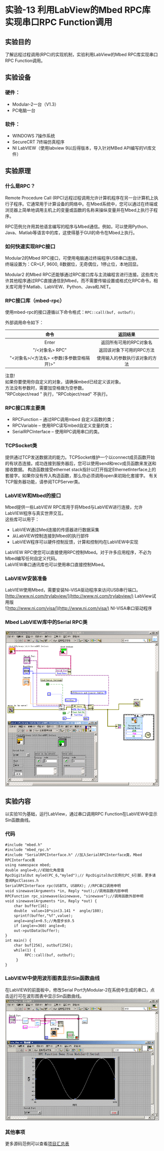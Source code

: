 # 实验-13 利用LabView的Mbed RPC库实现串口RPC Function调用
## 实验目的
了解远程过程调用(RPC)的实现机制，实验利用LabView的Mbed RPC库实现串口RPC Function调用。
## 实验设备
### 硬件：
+ Modular-2一台（V1.3）
+ PC电脑一台
### 软件：
+ WINDOWS 7操作系统
+ SecureCRT 7终端仿真程序
+ NI LabVIEW（使用labview 9以后得版本，导入针对MBed API编写的VI库文件）
## 实验原理
### 什么是RPC？
Remote Procedure Call (RPC)远程过程调用允许计算机程序在另一台计算机上执行子程序。它通常用于计算设备的网络中。在Mbed系统中，您可以通过在终端或浏览器上简单地调用主机上的变量或函数的名称来操纵变量并在Mbed上执行子程序。

RPC范例允许用其他语言编写的程序与Mbed通信。例如，可以使用Python、Java、Matlab等语言中的库，这使得基于GUI的命令在Mbed上执行。

### 如何快速实现RPC接口
Modular2的Mbed RPC接口，可使用电脑通过终端程序USB串口连接。<br>
终端设置为：CR+LF, 9600, 8数据位，无奇偶位，1停止位，本地回显。

Modular2 的Mbed RPC还能够通过RPC接口库与主流编程言进行连接。这些库允许其他程序通过RPC直接通信到Mbed，而不需要传输设置或格式化RPC命令。相关库可用于Matlab、LabVIEW、Python、Java和.NET。

### RPC接口库（mbed-rpc）
使用mbed-rpc的接口遵循以下命令格式：```RPC::call(buf, outbuf);```

外部调用命令如下：

|命令|返回结果|
| :------:| :------:|
|Enter	|返回所有可用的RPC对象名|
|"/<对象名> RPC"|	返回该对象下可用的RPC方法|
|"<对象名>/<方法名> <参数(多参数空格隔开)>"	|使用输入的参数执行该对象的方法|

注意!<br>
如果你要使用你自定义的对象，请确保mbed已经定义该对象。<br>
方法没有参数时，需要加空格做为空参数。<br>
"RPCobject/read " 执行，"RPCobject/read" 不执行。<br>
### RPC接口库主要类
* RPCFunction – 通过RPC调用mbed 自定义函数的类；
* RPCVariable – 使用RPC读写mbed自定义变量的类；
* SerialRPCInterface – 使用RPC调用串口的类。
### TCPSocket类
提供通过TCP发送数据流的能力。TCPSocket维护一个以connect成员函数开始的有状态连接。成功连接到服务器后，您可以使用send和recv成员函数来发送和接收数据。
构造函数接受ethernet stack指针以打开指定EthernetInterface上的套接字。如果你没有传入构造函数，那么你必须调用open来初始化套接字。
有关TCP服务器功能，请参阅TCPServer类。
### LabVIEW和Mbed的接口
Mbed提供一些LabVIEW RPC库用于将Mbed与LabVIEW进行连接，允许LabVIEW程序与真实世界交互。<br>
这些库可以用于：
+ LabVIEW通过Med连接的传感器进行数据采集
+ 从LabVIEW控制连接到Mbed的执行部件
+ LabVIEW程序可以硬件控制反馈，计算和控制均在LabVIEW中实现

LabVIEW RPC使您可以直接使用RPC控制Mbed。对于许多应用程序，不必为Mbed编写任何自定义代码。<br>
LabVIEW串口通讯库也可以使用串口直接控制Mbed。
### LabVIEW安装准备
LabVIEW使用Mbed，需要安装Ni-VISA驱动程序来访问USB串行端口。<br>
[http://www.ni.com/trylabview/](http://www.ni.com/trylabview/) LabView试用版<br>
![http://www.ni.com/visa/](http://www.ni.com/visa/) NI-VISA串口驱动程序<br>
### Mbed LabVIEW库中的Serial RPC类
![Mbed LabVIEW库中Serial RPC类](./screenshots/Mbed_LVlibrary_Serial_RPC.png)
## 实验内容
以实验10为基础，运行LabView，通过串口调用RPC Function在LabVIEW中显示Sin函数曲线。<br>
### 代码
```
#include "mbed.h"
#include "mbed_rpc.h"
#include "SerialRPCInterface.h" //加入SerialRPCInterface类，Mbed RPCInterface类
using namespace mbed;
double angle=0;//初始化角度值
RpcDigitalOut myled(PC_6,"myled");// RpcDigitalOut实例化PC_6引脚，更多请查阅RpcClasses.h
SerialRPCInterface rpc(USBTX, USBRX); //RPC串口调用申明
void sinewave(Arguments *in, Reply *out);//调用函数内部申明
RPCFunction rpc_sinewave(&sinewave, "sinewave");//调用函数外部申明
void sinewave(Arguments *in, Reply *out) {
    char buffer[16];    
    double  value=10*sin(3.141 *  angle/180);
    sprintf(buffer,"%f",value);
    angle=angle+0.5;//角度步长0.5
    if (angle>=360) angle=0;  
    out->putData(buffer);   
}
int main() {
    char buf[256], outbuf[256];
    while(1) {
         RPC::call(buf, outbuf); 
     }
}
```
### LabVIEW中使用波形图表显示Sin函数曲线
在LabVIEW的前面板中，修改Serial Port为Modular-2在系统中生成的串口，点击运行可在波形图表中显示Sin函数曲线。
![LabVIEW程序框图](./screenshots/labview_sin_rpc_over_serial.png)
### 其他事项
更多源码范例可以查看[项目汇总表](https://github.com/modular2/modular-2/blob/master/software/readme.md)
